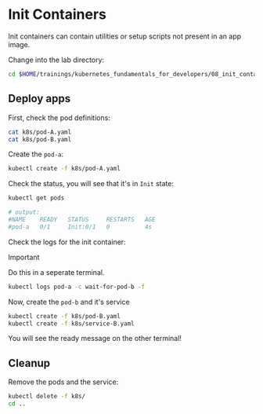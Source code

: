 # Init Containers

Init containers can contain utilities or setup scripts not present in an app image.

Change into the lab directory:

```bash
cd $HOME/trainings/kubernetes_fundamentals_for_developers/08_init_containers
```

## Deploy apps

First, check the pod definitions:

```bash
cat k8s/pod-A.yaml
cat k8s/pod-B.yaml
```

Create the `pod-a`:

```bash
kubectl create -f k8s/pod-A.yaml
```

Check the status, you will see that it's in `Init` state:

```bash
kubectl get pods

# output:
#NAME    READY   STATUS     RESTARTS   AGE
#pod-a   0/1     Init:0/1   0          4s
```

Check the logs for the init container:

> [!IMPORTANT]
> Do this in a seperate terminal.

```bash
kubectl logs pod-a -c wait-for-pod-b -f
```

Now, create the `pod-b` and it's service

```bash
kubectl create -f k8s/pod-B.yaml
kubectl create -f k8s/service-B.yaml
```

You will see the ready message on the other terminal!

## Cleanup

Remove the pods and the service:

```bash
kubectl delete -f k8s/
cd ..
```
